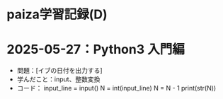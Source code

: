 # paiza学習記録(D)
# 2025-05-27：Python3 入門編
- 問題：[イブの日付を出力する]
- 学んだこと：input、整数変換
- コード：
input_line = input()
N = int(input_line)
N = N - 1
print(str(N))
